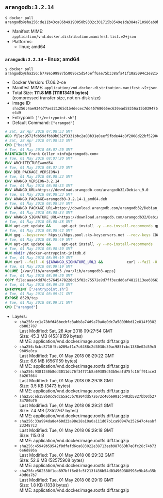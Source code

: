 ## `arangodb:3.2.14`

```console
$ docker pull arangodb@sha256:de11b43ca86b49190050b9332c301715b8549e1da384a710986ab9b83a3d5fe3
```

-	Manifest MIME: `application/vnd.docker.distribution.manifest.list.v2+json`
-	Platforms:
	-	linux; amd64

### `arangodb:3.2.14` - linux; amd64

```console
$ docker pull arangodb@sha256:b778e599987b50095c5d545eff6ae75b338afa41f10a5094c2e82148ea1ecdd2
```

-	Docker Version: 17.06.2-ce
-	Manifest MIME: `application/vnd.docker.distribution.manifest.v2+json`
-	Total Size: **111.8 MB (111813419 bytes)**  
	(compressed transfer size, not on-disk size)
-	Image ID: `sha256:4ae934677ae221265d1b4decec7dd45768665ec630ead58356a15b039476e4d9`
-	Entrypoint: `["\/entrypoint.sh"]`
-	Default Command: `["arangod"]`

```dockerfile
# Sat, 28 Apr 2018 07:08:53 GMT
ADD file:9572fdb59dfbb9b032f3331bbc2a08b31e0aef5fbde44c8f2008d22bf5290cf2 in / 
# Sat, 28 Apr 2018 07:08:53 GMT
CMD ["bash"]
# Tue, 01 May 2018 08:07:20 GMT
MAINTAINER Frank Celler <info@arangodb.com>
# Tue, 01 May 2018 08:07:20 GMT
ENV ARCHITECTURE=amd64
# Tue, 01 May 2018 08:07:20 GMT
ENV DEB_PACKAGE_VERSION=1
# Tue, 01 May 2018 08:08:33 GMT
ENV ARANGO_VERSION=3.2.14
# Tue, 01 May 2018 08:08:33 GMT
ENV ARANGO_URL=https://download.arangodb.com/arangodb32/Debian_9.0
# Tue, 01 May 2018 08:08:33 GMT
ENV ARANGO_PACKAGE=arangodb3-3.2.14-1_amd64.deb
# Tue, 01 May 2018 08:08:34 GMT
ENV ARANGO_PACKAGE_URL=https://download.arangodb.com/arangodb32/Debian_9.0/amd64/arangodb3-3.2.14-1_amd64.deb
# Tue, 01 May 2018 08:08:34 GMT
ENV ARANGO_SIGNATURE_URL=https://download.arangodb.com/arangodb32/Debian_9.0/amd64/arangodb3-3.2.14-1_amd64.deb.asc
# Tue, 01 May 2018 08:08:38 GMT
RUN apt-get update &&     apt-get install -y --no-install-recommends gpg dirmngr     &&     rm -rf /var/lib/apt/lists/*
# Tue, 01 May 2018 08:08:42 GMT
RUN gpg --keyserver hkps://hkps.pool.sks-keyservers.net --recv-keys CD8CB0F1E0AD5B52E93F41E7EA93F5E56E751E9B
# Tue, 01 May 2018 08:08:49 GMT
RUN apt-get update &&     apt-get install -y --no-install-recommends         libjemalloc1         ca-certificates         pwgen         curl     &&     rm -rf /var/lib/apt/lists/*
# Tue, 01 May 2018 08:08:50 GMT
RUN mkdir /docker-entrypoint-initdb.d
# Tue, 01 May 2018 08:09:19 GMT
RUN curl --fail -O ${ARANGO_SIGNATURE_URL} &&           curl --fail -O ${ARANGO_PACKAGE_URL} &&             gpg --verify ${ARANGO_PACKAGE}.asc &&     (echo arangodb3 arangodb3/password password test | debconf-set-selections) &&     (echo arangodb3 arangodb3/password_again password test | debconf-set-selections) &&     DEBIAN_FRONTEND="noninteractive" dpkg -i ${ARANGO_PACKAGE} &&     rm -rf /var/lib/arangodb3/* &&     sed -ri         -e 's!127\.0\.0\.1!0.0.0.0!g'         -e 's!^(file\s*=).*!\1 -!'         -e 's!^#\s*uid\s*=.*!uid = arangodb!'         -e 's!^#\s*gid\s*=.*!gid = arangodb!'         /etc/arangodb3/arangod.conf     &&     rm -f ${ARANGO_PACKAGE}*
# Tue, 01 May 2018 08:09:19 GMT
VOLUME [/var/lib/arangodb3 /var/lib/arangodb3-apps]
# Tue, 01 May 2018 08:09:20 GMT
COPY file:aaac4dd78c57645478228d15f02c75572e9d7ff3ecdd6af4812113ee60663d86 in /entrypoint.sh 
# Tue, 01 May 2018 08:09:20 GMT
ENTRYPOINT ["/entrypoint.sh"]
# Tue, 01 May 2018 08:09:21 GMT
EXPOSE 8529/tcp
# Tue, 01 May 2018 08:09:21 GMT
CMD ["arangod"]
```

-	Layers:
	-	`sha256:cc1a78bfd46becbfc3abb8a74d9a70a0e0dc7a5809bbd12e814f9382db003707`  
		Last Modified: Sat, 28 Apr 2018 09:27:54 GMT  
		Size: 45.3 MB (45318159 bytes)  
		MIME: application/vnd.docker.image.rootfs.diff.tar.gzip
	-	`sha256:8cbc8710f5cb209af1c7c6488c2d3030c39ac985fcbc1380e02d59c59b89e0ca`  
		Last Modified: Tue, 01 May 2018 08:29:22 GMT  
		Size: 6.6 MB (6561159 bytes)  
		MIME: application/vnd.docker.image.rootfs.diff.tar.gzip
	-	`sha256:9381240b8dd3011dc76f34771b8a69385d53b5eafd75fc16ff91ace35b267664`  
		Last Modified: Tue, 01 May 2018 08:29:18 GMT  
		Size: 3.5 KB (3473 bytes)  
		MIME: application/vnd.docker.image.rootfs.diff.tar.gzip
	-	`sha256:eb158b0cc9dca5ac3b70a04dd572672c40b6901cb402b5827bb0db2734780b70`  
		Last Modified: Tue, 01 May 2018 08:29:21 GMT  
		Size: 7.4 MB (7352767 bytes)  
		MIME: application/vnd.docker.image.rootfs.diff.tar.gzip
	-	`sha256:33a994da8e460d22a98e28a10a0a111d07b1ca90947e252647c4eabf233487c3`  
		Last Modified: Tue, 01 May 2018 08:29:18 GMT  
		Size: 115.0 B  
		MIME: application/vnd.docker.image.rootfs.diff.tar.gzip
	-	`sha256:45949b59542f8dfafd6ca683022e38713eeb987663b7e8fc28c74b736e6d886a`  
		Last Modified: Tue, 01 May 2018 08:29:32 GMT  
		Size: 52.6 MB (52575908 bytes)  
		MIME: application/vnd.docker.image.rootfs.diff.tar.gzip
	-	`sha256:e502530f1ea897bff6e8fc5f213f436b54d034969388998e9b46a35b40d0a7b7`  
		Last Modified: Tue, 01 May 2018 08:29:19 GMT  
		Size: 1.8 KB (1838 bytes)  
		MIME: application/vnd.docker.image.rootfs.diff.tar.gzip
